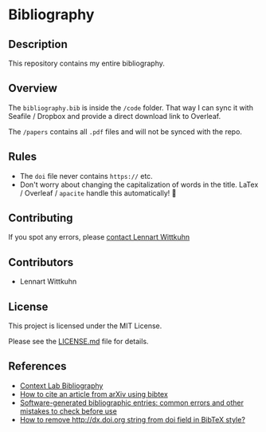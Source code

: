 # Bibliography

## Description

This repository contains my entire bibliography.

## Overview

The `bibliography.bib` is inside the `/code` folder.
That way I can sync it with Seafile / Dropbox and provide a direct download link to Overleaf.

The `/papers` contains all `.pdf` files and will not be synced with the repo.

## Rules
* The `doi` file never contains `https://` etc.
* Don't worry about changing the capitalization of words in the title. LaTex / Overleaf / `apacite` handle this automatically! :clap:

## Contributing

If you spot any errors, please [contact Lennart Wittkuhn](mailto:wittkuhn@mpib-berlin.mpg.de)

## Contributors

* Lennart Wittkuhn

## License

This project is licensed under the MIT License.

Please see the [LICENSE.md](LICENSE.md) file for details.

## References
* [Context Lab Bibliography](https://github.com/ContextLab/CDL-bibliography)
* [How to cite an article from arXiv using bibtex](https://tex.stackexchange.com/a/311325)
* [Software-generated bibliographic entries: common errors and other mistakes to check before use](https://tex.stackexchange.com/questions/386053/software-generated-bibliographic-entries-common-errors-and-other-mistakes-to-ch)
* [How to remove http://dx.doi.org string from doi field in BibTeX style?](https://tex.stackexchange.com/questions/214393/how-to-remove-http-dx-doi-org-string-from-doi-field-in-bibtex-style)